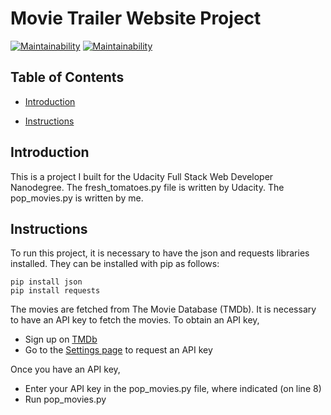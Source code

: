 # Movie Trailer Website Project

[![Maintainability](https://api.codeclimate.com/v1/badges/cb6137214b19210a76b1/maintainability)](https://codeclimate.com/github/aberdean/movie-trailer-website/maintainability)
[![Maintainability](https://api.codeclimate.com/v1/badges/cb6137214b19210a76b1/maintainability)](https://codeclimate.com/github/aberdean/movie-trailer-website/maintainability)

## Table of Contents

* [Introduction](#introduction)

* [Instructions](#instructions)

## Introduction

This is a project I built for the Udacity Full Stack Web Developer Nanodegree. 
The fresh_tomatoes.py file is written by Udacity. The pop_movies.py is written 
by me.

## Instructions

To run this project, it is necessary to have the json and requests libraries installed. They can be installed with pip as follows:

```
pip install json
pip install requests
```

The movies are fetched from The Movie Database (TMDb). It is necessary to have
an API key to fetch the movies. To obtain an API key,

* Sign up on [TMDb](https://www.themoviedb.org/account/signup)
* Go to the [Settings page](https://www.themoviedb.org/settings/api) to request
  an API key

Once you have an API key,

* Enter your API key in the pop_movies.py file, where indicated (on line 8)
* Run pop_movies.py